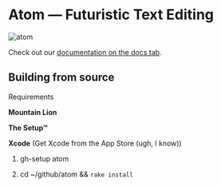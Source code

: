 # Atom — Futuristic Text Editing

![atom](https://f.cloud.github.com/assets/1300064/208230/4cefbca4-821a-11e2-8139-92c0328abf68.png)

Check out our [documentation on the docs tab](https://github.com/github/atom/docs).

## Building from source

Requirements

**Mountain Lion**

**The Setup™**

**Xcode** (Get Xcode from the App Store (ugh, I know))

1. gh-setup atom

2. cd ~/github/atom && `rake install`
